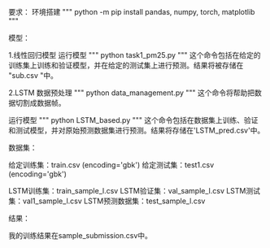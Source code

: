 要求：
环境搭建
"""
python -m pip install pandas, numpy, torch, matplotlib
"""

模型：

1.线性回归模型
运行模型
"""
python task1_pm25.py
"""
这个命令包括在给定的训练集上训练和验证模型，并在给定的测试集上进行预测。结果将被存储在 "sub.csv "中。

2.LSTM
数据预处理
"""
python data_management.py
"""
这个命令将帮助把数据切割成数据帧。

运行模型
"""
python LSTM_based.py
"""
这个命令包括在数据集上训练、验证和测试模型，并对原始预测数据集进行预测。结果将存储在'LSTM_pred.csv'中。


数据集：

给定训练集：train.csv (encoding='gbk')
给定测试集：test1.csv (encoding='gbk')

LSTM训练集：train_sample_l.csv
LSTM验证集：val_sample_l.csv
LSTM测试集：val1_sample_l.csv
LSTM预测数据集：test_sample_l.csv


结果：

我的训练结果在sample_submission.csv中。
